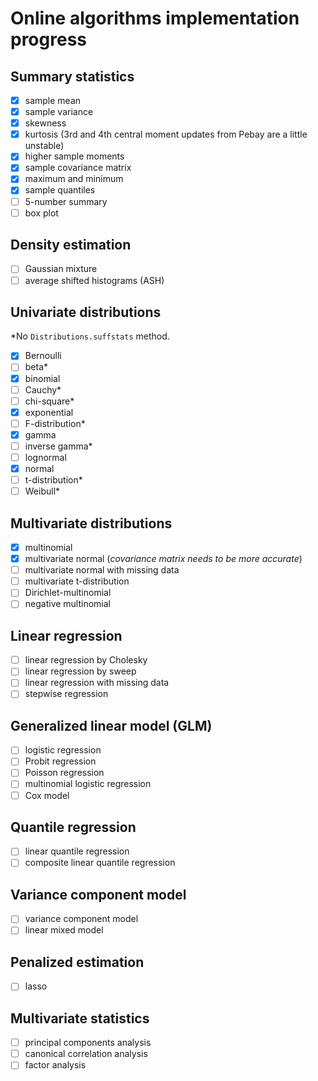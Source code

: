 # Online algorithms implementation progress

## Summary statistics

* [x] sample mean
* [x] sample variance
* [x] skewness
* [x] kurtosis (3rd and 4th central moment updates from Pebay are a little unstable)
* [x] higher sample moments
* [x] sample covariance matrix
* [x] maximum and minimum
* [x] sample quantiles
* [ ] 5-number summary
* [ ] box plot

## Density estimation

* [ ] Gaussian mixture
* [ ] average shifted histograms (ASH)

## Univariate distributions

 *No `Distributions.suffstats` method.

* [x] Bernoulli
* [ ] beta*
* [x] binomial
* [ ] Cauchy*
* [ ] chi-square*
* [x] exponential
* [ ] F-distribution*
* [x] gamma
* [ ] inverse gamma*
* [ ] lognormal
* [x] normal
* [ ] t-distribution*
* [ ] Weibull*

## Multivariate distributions

* [x] multinomial
* [x] multivariate normal (*covariance matrix needs to be more accurate*)
* [ ] multivariate normal with missing data
* [ ] multivariate t-distribution
* [ ] Dirichlet-multinomial
* [ ] negative multinomial

## Linear regression

* [ ] linear regression by Cholesky
* [ ] linear regression by sweep
* [ ] linear regression with missing data
* [ ] stepwise regression

## Generalized linear model (GLM)

* [ ] logistic regression
* [ ] Probit regression
* [ ] Poisson regression
* [ ] multinomial logistic regression
* [ ] Cox model

## Quantile regression

* [ ] linear quantile regression
* [ ] composite linear quantile regression

## Variance component model

* [ ] variance component model
* [ ] linear mixed model

## Penalized estimation

* [ ] lasso

## Multivariate statistics

* [ ] principal components analysis
* [ ] canonical correlation analysis
* [ ] factor analysis
